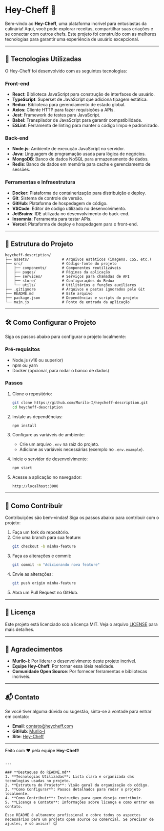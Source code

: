
# Hey-Cheff 🍳

Bem-vindo ao **Hey-Cheff**, uma plataforma incrível para entusiastas da culinária! Aqui, você pode explorar receitas, compartilhar suas criações e se conectar com outros chefs. Este projeto foi construído com as melhores tecnologias para garantir uma experiência de usuário excepcional.

---

## 🚀 Tecnologias Utilizadas

O Hey-Cheff foi desenvolvido com as seguintes tecnologias:

### Front-end
- **React**: Biblioteca JavaScript para construção de interfaces de usuário.
- **TypeScript**: Superset de JavaScript que adiciona tipagem estática.
- **Redux**: Biblioteca para gerenciamento de estado global.
- **Axios**: Cliente HTTP para fazer requisições a APIs.
- **Jest**: Framework de testes para JavaScript.
- **Babel**: Transpilador de JavaScript para garantir compatibilidade.
- **ESLint**: Ferramenta de linting para manter o código limpo e padronizado.

### Back-end
- **Node.js**: Ambiente de execução JavaScript no servidor.
- **Java**: Linguagem de programação usada para lógica de negócios.
- **MongoDB**: Banco de dados NoSQL para armazenamento de dados.
- **Redis**: Banco de dados em memória para cache e gerenciamento de sessões.

### Ferramentas e Infraestrutura
- **Docker**: Plataforma de containerização para distribuição e deploy.
- **Git**: Sistema de controle de versão.
- **GitHub**: Plataforma de hospedagem de código.
- **VSCode**: Editor de código utilizado no desenvolvimento.
- **JetBrains**: IDE utilizada no desenvolvimento do back-end.
- **Insomnia**: Ferramenta para testar APIs.
- **Vercel**: Plataforma de deploy e hospedagem para o front-end.

---

## 📂 Estrutura do Projeto

```
heycheff-description/
├── assets/               # Arquivos estáticos (imagens, CSS, etc.)
├── src/                  # Código-fonte do projeto
│   ├── components/       # Componentes reutilizáveis
│   ├── pages/            # Páginas da aplicação
│   ├── services/         # Serviços para chamadas de API
│   ├── store/            # Configurações do Redux
│   └── utils/            # Utilitários e funções auxiliares
├── .gitignore            # Arquivos e pastas ignorados pelo Git
├── README.md             # Este arquivo
├── package.json          # Dependências e scripts do projeto
└── main.js               # Ponto de entrada da aplicação
```

---

## 🛠️ Como Configurar o Projeto

Siga os passos abaixo para configurar o projeto localmente:

### Pré-requisitos
- Node.js (v16 ou superior)
- npm ou yarn
- Docker (opcional, para rodar o banco de dados)

### Passos
1. Clone o repositório:
   ```bash
   git clone https://github.com/Murilo-I/heycheff-description.git
   cd heycheff-description
   ```

2. Instale as dependências:
   ```bash
   npm install
   ```

3. Configure as variáveis de ambiente:
   - Crie um arquivo `.env` na raiz do projeto.
   - Adicione as variáveis necessárias (exemplo no `.env.example`).

4. Inicie o servidor de desenvolvimento:
   ```bash
   npm start
   ```

5. Acesse a aplicação no navegador:
   ```
   http://localhost:3000
   ```

---

## 🤝 Como Contribuir

Contribuições são bem-vindas! Siga os passos abaixo para contribuir com o projeto:

1. Faça um fork do repositório.
2. Crie uma branch para sua feature:
   ```bash
   git checkout -b minha-feature
   ```
3. Faça as alterações e commit:
   ```bash
   git commit -m "Adicionando nova feature"
   ```
4. Envie as alterações:
   ```bash
   git push origin minha-feature
   ```
5. Abra um Pull Request no GitHub.

---

## 📄 Licença

Este projeto está licenciado sob a licença MIT. Veja o arquivo [LICENSE](LICENSE) para mais detalhes.

---

## 🙌 Agradecimentos

- **Murilo-I**: Por liderar o desenvolvimento deste projeto incrível.
- **Equipe Hey-Cheff**: Por tornar essa ideia realidade.
- **Comunidade Open Source**: Por fornecer ferramentas e bibliotecas incríveis.

---

## 📬 Contato

Se você tiver alguma dúvida ou sugestão, sinta-se à vontade para entrar em contato:

- **Email**: contato@heycheff.com
- **GitHub**: [Murilo-I](https://github.com/Murilo-I)
- **Site**: [Hey-Cheff](https://heycheff.com)

---

Feito com ❤️ pela equipe **Hey-Cheff**!
```

---

### **Destaques do README.md**
1. **Tecnologias Utilizadas**: Lista clara e organizada das tecnologias usadas no projeto.
2. **Estrutura do Projeto**: Visão geral da organização do código.
3. **Como Configurar**: Passos detalhados para rodar o projeto localmente.
4. **Como Contribuir**: Instruções para quem deseja contribuir.
5. **Licença e Contato**: Informações sobre licença e como entrar em contato.

Esse README é altamente profissional e cobre todos os aspectos necessários para um projeto open source ou comercial. Se precisar de ajustes, é só avisar! 😊
